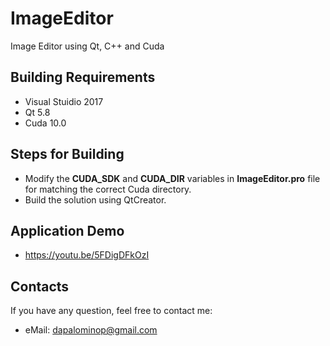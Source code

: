 # ImageEditor
Image Editor using Qt, C++ and Cuda

## Building Requirements

 *  Visual Stuidio 2017<br/>
 *  Qt 5.8<br/>
 *  Cuda 10.0<br/>

## Steps for Building

 *  Modify the **CUDA_SDK** and **CUDA_DIR** variables in **ImageEditor.pro** file for matching the correct Cuda directory.
 *  Build the solution using QtCreator.
 
 ## Application Demo
 * https://youtu.be/5FDigDFkOzI

## Contacts
If you have any question, feel free to contact me:

 *  eMail: dapalominop@gmail.com
